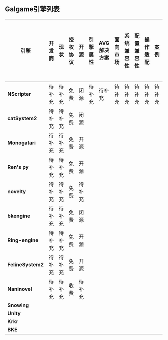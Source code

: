 ## Galgame引擎列表

|__引擎__|__开发商__|__现状__|__授权协议__|__开源__|__引擎属性__|__AVG解决方案__|__面向市场__|__系统兼容性__|__配置兼容性__|__操作适配__|__案例__|__编程语言__|__面向市场__|__渲染能力__|__学习难度__|__开发周期与工作量__|__官网__|
|------|-------|------|--------|------|--------|-----------|--------|---------|---------|--------|------|--------|--------|--------|--------|------------|------|
|__NScripter__   | 待补充 | 待补充 | 免费 | 闭源 | 待补充 | 待补充 | 待补充 | 待补充 | 待补充 | 待补充 | 待补充 | 待补充 | 待补充 | 待补充 | 待补充 | 待补充 | https://www.nscripter.com|
|__catSystem2__  |待补充|待补充|免费|闭源|||||||||||||http://cs2.suki.jp/|
|__Monogatari__  |待补充|待补充|免费|开源|||||||||||||https://monogatari.io/|
|__Ren's py__    |待补充|待补充|免费|开源|||||||||||||https://www.renpy.org/|
|__novelty__     |待补充|待补充|免费|待补充|||||||||||||http://www.visualnovelty.com/index.html|
|__bkengine__    |待补充|待补充|免费|闭源|||||||||||||https://bakery.moe|
|__Ring-engine__ |待补充|待补充|免费|开源|||||||||||||https://github.com/YYF233333/Ring-engine|
|__FelineSystem2__|待补充|待补充|免费|开源|||||||||||||https://github.com/kokseen1/FelineSystem2|
|__Naninovel__   |待补充|待补充|收费|待补充|||||||||||||https://assetstore.unity.com/packages/tools/game-toolkits/naninovel-visual-novel-engine-135453|
|__Snowing__     |
|__Unity__       |
|__Krkr__        |
|__BKE__         |



